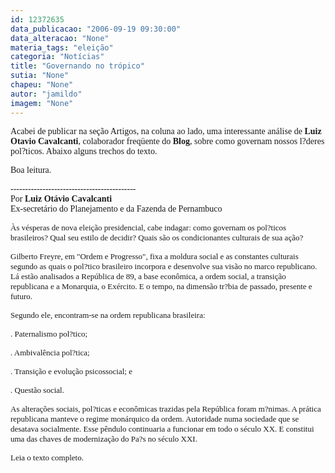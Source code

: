 ```yaml
---
id: 12372635
data_publicacao: "2006-09-19 09:30:00"
data_alteracao: "None"
materia_tags: "eleição"
categoria: "Notícias"
title: "Governando no trópico"
sutia: "None"
chapeu: "None"
autor: "jamildo"
imagem: "None"
---
```

<p><span style="font-family: Verdana;">Acabei de publicar na se&ccedil;&atilde;o Artigos, na coluna ao lado, uma interessante an&aacute;lise de <strong>Luiz Otavio Cavalcanti</strong>, colaborador freq&uuml;ente do <strong>Blog</strong>, sobre como governam nossos l?deres pol?ticos. Abaixo alguns trechos do texto.</span></p>
<p><span style="font-family: Verdana;">Boa leitura.</span></p>
<p><span style="font-family: Verdana;">-------------------------------------------<br /></span><span style="font-family: Verdana;">Por </span><span style="font-family: Verdana;"><strong>Luiz Ot&aacute;vio Cavalcanti</strong><br />Ex-secret&aacute;rio do Planejamento e da Fazenda de Pernambuco<br /></span></p>
<p><span style="font-family: Verdana; font-size: small;">&Agrave;s v&eacute;speras de nova elei&ccedil;&atilde;o presidencial, cabe indagar: como governam os pol?ticos brasileiros? Qual seu estilo de decidir? Quais s&atilde;o os condicionantes culturais de sua a&ccedil;&atilde;o?</span></p>
<p><span style="font-family: Verdana; font-size: small;">Gilberto Freyre, em "Ordem e Progresso", fixa a moldura social e as constantes culturais segundo as quais o pol?tico brasileiro incorpora e desenvolve sua vis&atilde;o no marco republicano. L&aacute; est&atilde;o analisados a Rep&uacute;blica de 89, a base econ&ocirc;mica, a ordem social, a transi&ccedil;&atilde;o republicana e a Monarquia, o Ex&eacute;rcito. E o tempo, na dimens&atilde;o tr?bia de passado, presente e futuro.</span></p>
<p><span style="font-family: Verdana; font-size: small;">Segundo ele, encontram-se na ordem republicana brasileira:</span></p>
<p><span style="font-family: Verdana; font-size: small;">. Paternalismo pol?tico;</span></p>
<p><span style="font-family: Verdana; font-size: small;">. Ambival&ecirc;ncia pol?tica;</span></p>
<p><span style="font-family: Verdana; font-size: small;">. Transi&ccedil;&atilde;o e evolu&ccedil;&atilde;o psicossocial; e</span></p>
<p><span style="font-family: Verdana; font-size: small;">. Quest&atilde;o social.</span></p>
<p><span style="font-family: Verdana; font-size: small;">As altera&ccedil;&otilde;es sociais, pol?ticas e econ&ocirc;micas trazidas pela Rep&uacute;blica foram m?nimas. A pr&aacute;tica republicana manteve o regime mon&aacute;rquico da ordem. Autoridade numa sociedade que se desatava socialmente. Esse p&ecirc;ndulo continuaria a funcionar em todo o s&eacute;culo XX. E constitui uma das chaves de moderniza&ccedil;&atilde;o do Pa?s no s&eacute;culo XXI.</span></p>
<p><span style="font-family: Verdana; font-size: small;">Leia o texto completo.</span></p>
